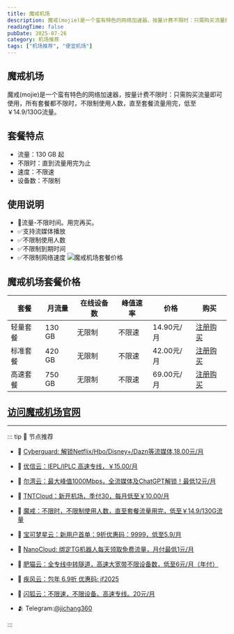 ```yaml
---
title: 魔戒机场
description: 魔戒(mojie)是一个蛮有特色的网络加速器，按量计费不限时：只需购买流量即可使用，所有套餐都不限时，不限制使用人数，直至套餐流量用完，低至￥14.9/130G流量。
readingTime: false
pubDate: 2025-07-26
category: 机场推荐
tags: ["机场推荐", "便宜机场"]
---
```

## 魔戒机场

魔戒(mojie)是一个蛮有特色的网络加速器，按量计费不限时：只需购买流量即可使用，所有套餐都不限时，不限制使用人数，直至套餐流量用完，低至￥14.9/130G流量。
   
## 套餐特点
- 流量：130 GB 起
- 不限时：直到流量用完为止
- 速度：不限速
- 设备数：不限制
## 使用说明
- 🚀流量-不限时间。用完再买。
- ✅支持流媒体播放
- ✅不限制使用人数
- ✅不限制到期时间
- ✅不限制网络速度
![魔戒机场套餐价格](/assets/mojie.webp "魔戒机场套餐价格")
## 魔戒机场套餐价格
| 套餐 | 月流量 | 在线设备数 | 峰值速率 | 价格 | 购买 |
| --- | --- | --- | --- | --- | --- |
| 轻量套餐 | 130 GB | 无限制 | 不限速 | 14.90元/月 | [注册购买](https://mojie.app/#/register?code=sSdtPtLo) |
| 标准套餐 | 420 GB | 无限制 |不限速 | 42.00元/月 | [注册购买](https://mojie.app/#/register?code=sSdtPtLo) |
| 高速套餐 | 750 GB | 无限制 | 不限速 | 69.00元/月 |  [注册购买](https://mojie.app/#/register?code=sSdtPtLo) |
[访问魔戒机场官网](https://mojie.app/#/register?code=sSdtPtLo)
---------
---------
::: tip 🎉 节点推荐
- 🚀 [Cyberguard: 解锁Netflix/Hbo/Disney+/Dazn等流媒体,18.00元/月](https://www.cyberguard.best/#/register?code=XsreC0T5)<br>
- 🚀 [优信云：IEPL/IPLC 高速专线，￥15.00/月](https://www.优信云.com/#/register?code=JRtE5uIV)<br>
- 🚀 [尔湾云：最大峰值1000Mbps，全流媒体及ChatGPT解锁！最低12元/月](https://erwan6.net/auth/register?code=BoObCd)<br>
- 🚀 [TNTCloud：新开机场，季付30，每月低至￥10.00/月](https://haibing822.tntvipaff.cc/#/register?code=GtjJVgml)<br>
- 🚀 [魔戒：不限时，不限制使用人数，直至套餐流量用完，低至￥14.9/130G流量](https://mojie.app/#/register?code=sSdtPtLo)<br>
- 🚀 [宝可梦星云：新用户首单：9折优惠码：9999，低至5.9/月 ](https://a.suola.link/pokemon)<br>
- 🚀 [NanoCloud: 绑定TG机器人每天领取免费流量，月付最低1元/月](https://edu.uodoo.bid/auth/register?code=JMiOQDHf)<br>
- 🚀 [肥猫云：全专线中转隧道，高速大宽带不限设备数，低至6元/月（年付）](https://fchb1188.fcvipaff.cc/register?aff=X1vZd2wf)<br>
- 🚀 [疾风云：包年 6.9折 优惠码: jf2025](https://homes.tr25.cn?code=ReCm)<br>
- 🚀 [闪狐云：不限速，不限设备。高速专线。20元/月](https://inv02.ffaff.cc/register?aff=WQApz2pv)

- 🫂 Telegram:[@jichang360](https://t.me/jichang360)

:::

